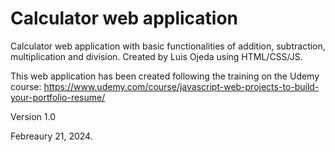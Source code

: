 # Calculator web application
Calculator web application with basic functionalities of addition, subtraction, multiplication and division.
Created by Luis Ojeda using HTML/CSS/JS.

This web application has been created following the training on the Udemy course: https://www.udemy.com/course/javascript-web-projects-to-build-your-portfolio-resume/

Version 1.0

Febreaury 21, 2024.

